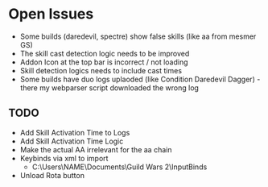 # Open Issues

- Some builds (daredevil, spectre) show false skills (like aa from mesmer GS)
- The skill cast detection logic needs to be improved
- Addon Icon at the top bar is incorrect / not loading
- Skill detection logics needs to include cast times
- Some builds have duo logs uplaoded (like Condition Daredevil Dagger) - there my webparser script downloaded the wrong log

## TODO

- Add Skill Activation Time to Logs
- Add Skill Activation Time Logic
- Make the actual AA irrelevant for the aa chain
- Keybinds via xml to import
  - C:\Users\NAME\Documents\Guild Wars 2\InputBinds
- Unload Rota button
